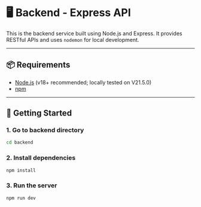 # 🖥️ Backend - Express API

This is the backend service built using Node.js and Express. It provides RESTful APIs and uses `nodemon` for local development.

---

## 📦 Requirements

- [Node.js](https://nodejs.org/) (v18+ recommended; locally tested on V21.5.0)
- [npm](https://www.npmjs.com/)

---

## 🚀 Getting Started

### 1. Go to backend directory

```bash
cd backend
```
### 2. Install dependencies
```bash
npm install
```
### 3. Run the server
```bash
npm run dev
```
